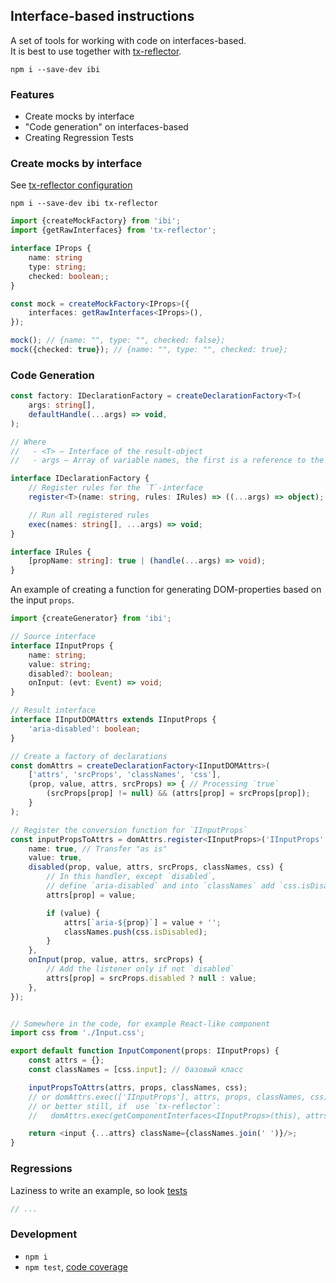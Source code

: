 Interface-based instructions
----------------------------
A set of tools for working with code on interfaces-based.<br/>
It is best to use together with [tx-reflector](https://github.com/artifact-project/tx-reflector).


```
npm i --save-dev ibi
```


### Features

 - Create mocks by interface
 - "Code generation" on interfaces-based
 - Creating Regression Tests


### Create mocks by interface
See [tx-reflector configuration](https://github.com/artifact-project/tx-reflector#webpack)

```
npm i --save-dev ibi tx-reflector
```

```ts
import {createMockFactory} from 'ibi';
import {getRawInterfaces} from 'tx-reflector';

interface IProps {
	name: string
	type: string;
	checked: boolean;;
}

const mock = createMockFactory<IProps>({
	interfaces: getRawInterfaces<IProps>(),
});

mock(); // {name: "", type: "", checked: false};
mock({checked: true}); // {name: "", type: "", checked: true};
```


### Code Generation

```ts
const factory: IDeclarationFactory = createDeclarationFactory<T>(
	args: string[],
	defaultHandle(...args) => void,
);

// Where
//   - <T> — Interface of the result-object
//   - args — Array of variable names, the first is a reference to the result-object, the second source-object

interface IDeclarationFactory {
	// Register rules for the `T`-interface
	register<T>(name: string, rules: IRules) => ((...args) => object);

	// Run all registered rules
	exec(names: string[], ...args) => void;
}

interface IRules {
	[propName: string]: true | (handle(...args) => void);
}
```

An example of creating a function for generating DOM-properties based on the input `props`.

```ts
import {createGenerator} from 'ibi';

// Source interface
interface IInputProps {
	name: string;
	value: string;
	disabled?: boolean;
	onInput: (evt: Event) => void;
}

// Result interface
interface IInputDOMAttrs extends IInputProps {
	'aria-disabled': boolean;
}

// Create a factory of declarations
const domAttrs = createDeclarationFactory<IInputDOMAttrs>(
	['attrs', 'srcProps', 'classNames', 'css'],
	(prop, value, attrs, srcProps) => { // Processing `true`
		(srcProps[prop] != null) && (attrs[prop] = srcProps[prop]);
	}
);

// Register the conversion function for `IInputProps`
const inputPropsToAttrs = domAttrs.register<IInputProps>('IInputProps', {
	name: true, // Transfer "as is"
	value: true,
	disabled(prop, value, attrs, srcProps, classNames, css) {
		// In this handler, except `disabled`,
		// define `aria-disabled` and into `classNames` add `css.isDisabled`.
		attrs[prop] = value;

		if (value) {
			attrs[`aria-${prop}`] = value + '';
			classNames.push(css.isDisabled);
		}
	},
	onInput(prop, value, attrs, srcProps) {
		// Add the listener only if not `disabled`
		attrs[prop] = srcProps.disabled ? null : value;
	},
});


// Somewhere in the code, for example React-like component
import css from './Input.css';

export default function InputComponent(props: IInputProps) {
	const attrs = {};
	const classNames = [css.input]; // базовый класс

	inputPropsToAttrs(attrs, props, classNames, css);
	// or domAttrs.exec(['IInputProps'], attrs, props, classNames, css);
	// or better still, if  use `tx-reflector`:
	//   domAttrs.exec(getComponentInterfaces<IInputProps>(this), attrs, props, classNames, css);

	return <input {...attrs} className={classNames.join(' ')}/>;
}
```


### Regressions
Laziness to write an example, so look [tests](./src/regression/regression.tests.ts)

```ts
// ...
```


### Development

 - `npm i`
 - `npm test`, [code coverage](./coverage/lcov-report/index.html)

